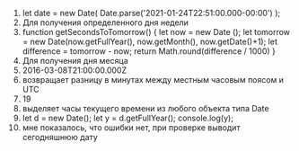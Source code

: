 1. let date = new Date( Date.parse('2021-01-24T22:51:00.000-00:00') );
2. Для получения определенного дня недели 
3. function getSecondsToTomorrow() {
    let now = new Date ();
    let tomorrow = new Date(now.getFullYear(), now.getMonth(), now.getDate()+1);
    let difference = tomorrow - now; 
    return Math.round(difference / 1000)
}
4. Для получения дня месяца 
5. 2016-03-08T21:00:00.000Z
6. возвращает разницу в минутах между местным часовым поясом и UTC
7. 19
8. выделяет часы текущего времени из любого объекта типа Date
9. let d = new Date(); 
let y =  d.getFullYear();
console.log(y);
10. мне показалось, что ошибки нет, при проверке выводит сегодняшнюю дату